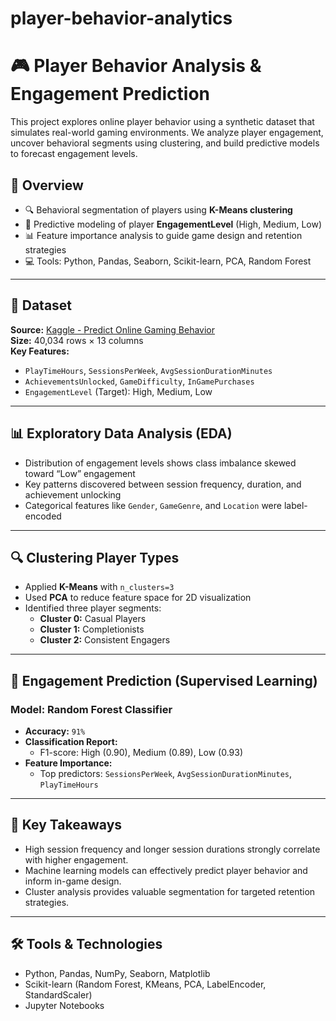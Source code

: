 # player-behavior-analytics

# 🎮 Player Behavior Analysis & Engagement Prediction

This project explores online player behavior using a synthetic dataset that simulates real-world gaming environments. We analyze player engagement, uncover behavioral segments using clustering, and build predictive models to forecast engagement levels. 

## 📌 Overview

- 🔍 Behavioral segmentation of players using **K-Means clustering**
- 🧠 Predictive modeling of player **EngagementLevel** (High, Medium, Low)
- 📊 Feature importance analysis to guide game design and retention strategies
- 💻 Tools: Python, Pandas, Seaborn, Scikit-learn, PCA, Random Forest

---

## 📂 Dataset

**Source:** [Kaggle - Predict Online Gaming Behavior](https://www.kaggle.com/datasets)  
**Size:** 40,034 rows × 13 columns  
**Key Features:**

- `PlayTimeHours`, `SessionsPerWeek`, `AvgSessionDurationMinutes`
- `AchievementsUnlocked`, `GameDifficulty`, `InGamePurchases`
- `EngagementLevel` (Target): High, Medium, Low

---

## 📊 Exploratory Data Analysis (EDA)

- Distribution of engagement levels shows class imbalance skewed toward “Low” engagement
- Key patterns discovered between session frequency, duration, and achievement unlocking
- Categorical features like `Gender`, `GameGenre`, and `Location` were label-encoded

---

## 🔍 Clustering Player Types

- Applied **K-Means** with `n_clusters=3`
- Used **PCA** to reduce feature space for 2D visualization
- Identified three player segments:
  - **Cluster 0:** Casual Players  
  - **Cluster 1:** Completionists  
  - **Cluster 2:** Consistent Engagers

---

## 🤖 Engagement Prediction (Supervised Learning)

### Model: Random Forest Classifier

- **Accuracy:** `91%`
- **Classification Report:**
  - F1-score: High (0.90), Medium (0.89), Low (0.93)
- **Feature Importance:**
  - Top predictors: `SessionsPerWeek`, `AvgSessionDurationMinutes`, `PlayTimeHours`

---

## 🧠 Key Takeaways

- High session frequency and longer session durations strongly correlate with higher engagement.
- Machine learning models can effectively predict player behavior and inform in-game design.
- Cluster analysis provides valuable segmentation for targeted retention strategies.

---

## 🛠️ Tools & Technologies

- Python, Pandas, NumPy, Seaborn, Matplotlib
- Scikit-learn (Random Forest, KMeans, PCA, LabelEncoder, StandardScaler)
- Jupyter Notebooks




